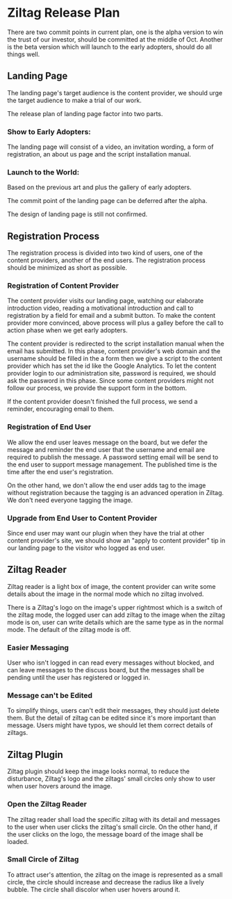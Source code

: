 # Ziltag Release Plan
There are two commit points in current plan, one is the alpha version to win the trust of our investor, should be committed at the middle of Oct. Another is the beta version which will launch to the early adopters, should do all things well.

## Landing Page
The landing page's target audience is the content provider, we should urge the target audience to make a trial of our work.

The release plan of landing page factor into two parts.

### Show to Early Adopters:
The landing page will consist of a video, an invitation wording, a form of registration, an about us page and the script installation manual.

### Launch to the World:
Based on the previous art and plus the gallery of early adopters.

The commit point of the landing page can be deferred after the alpha.

The design of landing page is still not confirmed.

## Registration Process
The registration process is divided into two kind of users, one of the content providers, another of the end users. The registration process should be minimized as short as possible.

### Registration of Content Provider
The content provider visits our landing page, watching our elaborate introduction video, reading a motivational introduction and call to registration by a field for email and a submit button. To make the content provider more convinced, above process will plus a galley before the call to action phase when we get early adopters.

The content provider is redirected to the script installation manual when the email has submitted. In this phase, content provider's web domain and the username should be filled in the a form then we give a script to the content provider which has set the id like the Google Analytics. To let the content provider login to our administration site, password is required, we should ask the password in this phase. Since some content providers might not follow our process, we provide the support form in the bottom.

If the content provider doesn't finished the full process, we send a reminder, encouraging email to them.

### Registration of End User
We allow the end user leaves message on the board, but we defer the message and reminder the end user that the username and email are required to publish the message. A password setting email will be send to the end user to support message management. The published time is the time after the end user's registration.

On the other hand, we don't allow the end user adds tag to the image without registration because the tagging is an advanced operation in Ziltag. We don't need everyone tagging the image.

### Upgrade from End User to Content Provider
Since end user may want our plugin when they have the trial at other content provider's site, we should show an "apply to content provider" tip in our landing page to the visitor who logged as end user.

## Ziltag Reader
Ziltag reader is a light box of image, the content provider can write some details about the image in the normal mode which no ziltag involved.

There is a Ziltag's logo on the image's upper rightmost which is a switch of the ziltag mode, the logged user can add ziltag to the image when the ziltag mode is on, user can write details which are the same type as in the normal mode. The default of the ziltag mode is off.

### Easier Messaging
User who isn't logged in can read every messages without blocked, and can leave messages to the discuss board, but the messages shall be pending until the user has registered or logged in.

### Message can't be Edited
To simplify things, users can't edit their messages, they should just delete them. But the detail of ziltag can be edited since it's more important than message. Users might have typos, we should let them correct details of ziltags.

## Ziltag Plugin
Ziltag plugin should keep the image looks normal, to reduce the disturbance, Ziltag's logo and the ziltags' small circles only show to user when user hovers around the image.

### Open the Ziltag Reader
The ziltag reader shall load the specific ziltag with its detail and messages to the user when user clicks the ziltag's small circle. On the other hand, if the user clicks on the logo, the message board of the image shall be loaded.

### Small Circle of Ziltag
To attract user's attention, the ziltag on the image is represented as a small circle, the circle should increase and decrease the radius like a lively bubble. The circle shall discolor when user hovers around it.